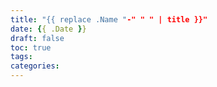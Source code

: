 ```yaml
---
title: "{{ replace .Name "-" " " | title }}"
date: {{ .Date }}
draft: false
toc: true
tags:
categories: 
---
```



<!--more-->